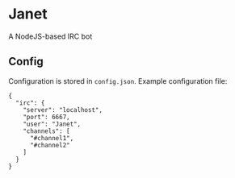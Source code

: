 # Janet

A NodeJS-based IRC bot

## Config

Configuration is stored in `config.json`. Example configuration file:

```
{
  "irc": {
    "server": "localhost",
    "port": 6667,
    "user": "Janet",
    "channels": [
      "#channel1",
      "#channel2"
    ]
  }
}
```
